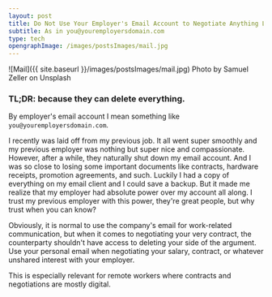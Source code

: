 ```yaml
---
layout: post
title: Do Not Use Your Employer's Email Account to Negotiate Anything Legal
subtitle: As in you@youremployersdomain.com
type: tech
opengraphImage: /images/postsImages/mail.jpg
---
```

![Mail]({{ site.baseurl }}/images/postsImages/mail.jpg)
Photo by Samuel Zeller on Unsplash

### TL;DR: because they can delete everything. 

By employer's email account I mean something like `you@youremployersdomain.com`. 

I recently was laid off from my previous job. It all went super smoothly and my previous employer was nothing but super nice and compassionate. However, after a while, they naturally shut down my email account. And I was so close to losing some important documents like contracts, hardware receipts, promotion agreements, and such. Luckily I had a copy of everything on my email client and I could save a backup. But it made me realize that my employer had absolute power over my account all along. I trust my previous employer with this power, they're great people, but why trust when you can know?

Obviously, it is normal to use the company's email for work-related communication, but when it comes to negotiating your very contract, the counterparty shouldn't have access to deleting your side of the argument. Use your personal email when negotiating your salary, contract, or whatever unshared interest with your employer. 

This is especially relevant for remote workers where contracts and negotiations are mostly digital. 




